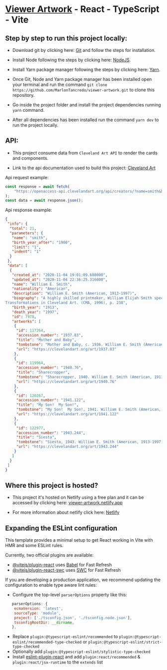 # [Viewer Artwork](https://viewer-artwork.netlify.app/) - React - TypeScript - Vite

## Step by step to run this project locally:

-   Download git by clicking here: [Git](https://git-scm.com/download/win) and follow the steps for installation.

-   Install Node following the steps by clicking here: [NodeJS](https://docs.npmjs.com/downloading-and-installing-node-js-and-npm).

-   Install Yarn package manager following the steps by clicking here: [Yarn](https://classic.yarnpkg.com/lang/en/docs/install/#windows-stable).

-   Once Git, Node and Yarn package manager has been installed open your terminal and run the command `git clone https://github.com/MarlonTancredo/viewer-artwork.git` to clone this repository.

-   Go inside the project folder and install the project dependencies running `yarn` command.

-   After all dependencies has been installed run the command `yarn dev` to run the project locally.

## API:

-   This project consume data from `Cleveland Art API` to render the cards and components.

-   Link to the api documentation used to build this project: [Cleveland Art](https://openaccess-api.clevelandart.org/)

Api request example:

```js
const response = await fetch(
    "https://openaccess-api.clevelandart.org/api/creators/?name=smith&birth_year_after=1900&limit=1&indent=1",
);
const data = await response.json();
```

Api response example:

```json
{
 "info": {
  "total": 21,
  "parameters": {
   "name": "smith",
   "birth_year_after": "1900",
   "limit": "1",
   "indent": "1"
  }
 },
 "data": [
  {
   "created_at": "2020-11-04 19:01:09.608000",
   "updated_at": "2020-11-04 22:36:25.316000",
   "name": "William E. Smith",
   "nationality": "American",
   "description": "William E. Smith (American, 1913-1997)",
   "biography": "A highly skilled printmaker, William Elijah Smith specialized in genre scenes of working-class African-American life in Cleveland. Born in Chattanooga, Smith moved to Cleveland at the age of 13 and became involved with Karamu House, learning print making and stage design. He studied art at the Huntington Polytechnic Institute, 1933\u201334. During this time he began teaching at Karamu House and continued to do so until 1940. In 1941 he won the art competition for presenting one of his prints to the Library of Congress for its permanent collection. Smith exhibited at the Connecticut Academy of Fine Arts in Hartford (1935), in the annual May Shows at the Cleveland Museum of Art (1936\u2013 49), at the Associated American Artists Galleries of New York (1942), and at Atlanta University (1942). During World War II, he served as a photographer in the army\u2019s educational department. After the war, he returned to Cleveland and established a commercial silkscreening studio. In 1946 the Lyman Brothers\u2019 Gallery in Indianapolis mounted his first solo exhibition. From 1946 to 1948 he studied painting and printmaking at the Cleveland School of Art and the Cooper School of Art. In the late 1940s Smith moved to Los Angeles, where he associated with Curtis Tann, a former colleague from Karamu House. With Tann, Smith cofounded the Eleven Associated Artists Gallery, the first Los Angeles gallery devoted specifically to African art. In 1952 Smith was hired to work as a blueprint draftsman at Lockheed Aircraft, beginning a long association with the corporation. In 1960 he cofounded Art West Associated, an African-American artists\u2019 advocacy organization in Los Angeles. In 1970 he published illustrations of subjects from African-American history for Cleveland\u2019s New Day Press. Smith\u2019 s works were displayed ins numerous group exhibitions in the Los Angeles area (1960s\u201380s).
Transformations in Cleveland Art. (CMA, 1996), p. 238",
   "birth_year": "1913",
   "death_year": "1997",
   "id": 7978,
   "artworks": [
    {
     "id": 117264,
     "accession_number": "1937.83",
     "title": "Mother and Baby",
     "tombstone": "Mother and Baby, c. 1936. William E. Smith (American, 1913-1997). Linoleum cut; The Cleveland Museum of Art, Gift of The Print Club of Cleveland 1937.83",
     "url": "https://clevelandart.org/art/1937.83"
    },
    {
     "id": 119964,
     "accession_number": "1940.76",
     "title": "Sharecropper",
     "tombstone": "Sharecropper, 1940. William E. Smith (American, 1913-1997). Linoleum cut; The Cleveland Museum of Art, Gift of The Print Club of Cleveland 1940.76",
     "url": "https://clevelandart.org/art/1940.76"
    },
    {
     "id": 120267,
     "accession_number": "1941.122",
     "title": "My Son!  My Son!",
     "tombstone": "My Son!  My Son!, 1941. William E. Smith (American, 1913-1997). Linoleum cut; The Cleveland Museum of Art, Gift of The Print Club of Cleveland 1941.122",
     "url": "https://clevelandart.org/art/1941.122"
    },
    {
     "id": 122977,
     "accession_number": "1943.244",
     "title": "Siesta",
     "tombstone": "Siesta, 1943. William E. Smith (American, 1913-1997). Linoleum cut; platemark: 22.8 x 20.4 cm (9 x 8 1/16 in.); sheet: 27.7 x 21.7 cm (10 7/8 x 8 9/16 in.). The Cleveland Museum of Art, Gift of The Print Club of Cleveland 1943.244",
     "url": "https://clevelandart.org/art/1943.244"
    }
   ]
  }
 ]
}
```

## Where this project is hosted?

-   This project it's hosted on Netlify using a free plan and it can be accessed by clicking here: [viewer-artwork.netlify.app](https://viewer-artwork.netlify.app/)

-   For more information about netlify click here: [Netlify](https://docs.netlify.com/)

## Expanding the ESLint configuration

This template provides a minimal setup to get React working in Vite with HMR and some ESLint rules.

Currently, two official plugins are available:

-   [@vitejs/plugin-react](https://github.com/vitejs/vite-plugin-react/blob/main/packages/plugin-react/README.md) uses [Babel](https://babeljs.io/) for Fast Refresh
-   [@vitejs/plugin-react-swc](https://github.com/vitejs/vite-plugin-react-swc) uses [SWC](https://swc.rs/) for Fast Refresh

If you are developing a production application, we recommend updating the configuration to enable type aware lint rules:

-   Configure the top-level `parserOptions` property like this:

```js
   parserOptions: {
    ecmaVersion: 'latest',
    sourceType: 'module',
    project: ['./tsconfig.json', './tsconfig.node.json'],
    tsconfigRootDir: __dirname,
   },
```

-   Replace `plugin:@typescript-eslint/recommended` to `plugin:@typescript-eslint/recommended-type-checked` or `plugin:@typescript-eslint/strict-type-checked`
-   Optionally add `plugin:@typescript-eslint/stylistic-type-checked`
-   Install [eslint-plugin-react](https://github.com/jsx-eslint/eslint-plugin-react) and add `plugin:react/recommended` & `plugin:react/jsx-runtime` to the `extends` list
